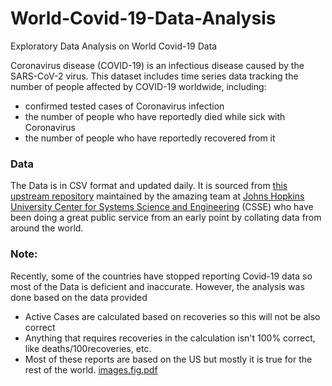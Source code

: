 # World-Covid-19-Data-Analysis
Exploratory Data Analysis on World Covid-19 Data 

Coronavirus disease (COVID-19) is an infectious disease caused by the SARS-CoV-2 virus.
This dataset includes time series data tracking the number of people affected by COVID-19 worldwide, including:

* confirmed tested cases of Coronavirus infection
* the number of people who have reportedly died while sick with Coronavirus
* the number of people who have reportedly recovered from it

### Data
The Data is in CSV format and updated daily. It is sourced from [this upstream repository](https://github.com/CSSEGISandData/COVID-19) maintained by the amazing team at [Johns Hopkins University Center for Systems Science and Engineering](https://systems.jhu.edu/) (CSSE) who have been doing a great public service from an early point by collating data from around the world.

### Note:
Recently, some of the countries have stopped reporting Covid-19 data so most of the Data is deficient and inaccurate. However, the analysis was done based on the data provided
* Active Cases are calculated based on recoveries so this will not be also correct
* Anything that requires recoveries in the calculation isn't 100% correct, like deaths/100recoveries, etc.
* Most of these reports are based on the US but mostly it is true for the rest of the world.
[images.fig.pdf](https://github.com/JoyEmeto/World-Covid-19-Data-Analysis/files/8527454/images.fig.pdf)
